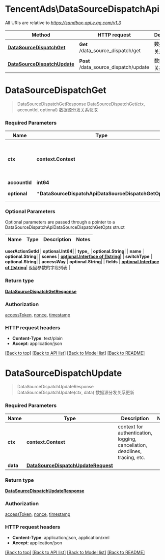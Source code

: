 # TencentAds\DataSourceDispatchApi

All URIs are relative to *https://sandbox-api.e.qq.com/v1.3*

Method | HTTP request | Description
------------- | ------------- | -------------
[**DataSourceDispatchGet**](DataSourceDispatchApi.md#DataSourceDispatchGet) | **Get** /data_source_dispatch/get | 数据源分发关系获取
[**DataSourceDispatchUpdate**](DataSourceDispatchApi.md#DataSourceDispatchUpdate) | **Post** /data_source_dispatch/update | 数据源分发关系更新


# **DataSourceDispatchGet**
> DataSourceDispatchGetResponse DataSourceDispatchGet(ctx, accountId, optional)
数据源分发关系获取

### Required Parameters

Name | Type | Description  | Notes
------------- | ------------- | ------------- | -------------
 **ctx** | **context.Context** | context for authentication, logging, cancellation, deadlines, tracing, etc.
  **accountId** | **int64**|  | 
 **optional** | ***DataSourceDispatchApiDataSourceDispatchGetOpts** | optional parameters | nil if no parameters

### Optional Parameters
Optional parameters are passed through a pointer to a DataSourceDispatchApiDataSourceDispatchGetOpts struct

Name | Type | Description  | Notes
------------- | ------------- | ------------- | -------------

 **userActionSetId** | **optional.Int64**|  | 
 **type_** | **optional.String**|  | 
 **name** | **optional.String**|  | 
 **scenes** | [**optional.Interface of []string**](string.md)|  | 
 **switchType** | **optional.String**|  | 
 **accessWay** | **optional.String**|  | 
 **fields** | [**optional.Interface of []string**](string.md)| 返回参数的字段列表 | 

### Return type

[**DataSourceDispatchGetResponse**](DataSourceDispatchGetResponse.md)

### Authorization

[accessToken](../README.md#accessToken), [nonce](../README.md#nonce), [timestamp](../README.md#timestamp)

### HTTP request headers

 - **Content-Type**: text/plain
 - **Accept**: application/json

[[Back to top]](#) [[Back to API list]](../README.md#documentation-for-api-endpoints) [[Back to Model list]](../README.md#documentation-for-models) [[Back to README]](../README.md)

# **DataSourceDispatchUpdate**
> DataSourceDispatchUpdateResponse DataSourceDispatchUpdate(ctx, data)
数据源分发关系更新

### Required Parameters

Name | Type | Description  | Notes
------------- | ------------- | ------------- | -------------
 **ctx** | **context.Context** | context for authentication, logging, cancellation, deadlines, tracing, etc.
  **data** | [**DataSourceDispatchUpdateRequest**](DataSourceDispatchUpdateRequest.md)|  | 

### Return type

[**DataSourceDispatchUpdateResponse**](DataSourceDispatchUpdateResponse.md)

### Authorization

[accessToken](../README.md#accessToken), [nonce](../README.md#nonce), [timestamp](../README.md#timestamp)

### HTTP request headers

 - **Content-Type**: application/json, application/xml
 - **Accept**: application/json

[[Back to top]](#) [[Back to API list]](../README.md#documentation-for-api-endpoints) [[Back to Model list]](../README.md#documentation-for-models) [[Back to README]](../README.md)

